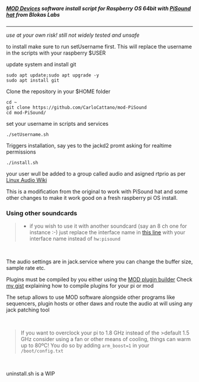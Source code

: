 ##### [MOD Devices](https://moddevices.com/) software install script for Raspberry OS 64bit with [PiSound hat](https://blokas.io/pisound/) from Blokas Labs
*** 
_use at your own risk!_ _still not widely tested and unsafe_

to install make sure to run setUsername first. This will replace the username in the scripts with your raspberry $USER

update system and install git
```
sudo apt update;sudo apt upgrade -y
sudo apt install git
```
Clone the repository in your $HOME folder
```
cd ~
git clone https://github.com/CarloCattano/mod-PiSound
cd mod-PiSound/
```
set your username in scripts and services
```
./setUsername.sh
```
Triggers installation, say yes to the jackd2 promt asking for realtime permissions
```
./install.sh
```

your user wull be added to a group called audio and asigned rtprio as per [Linux Audio Wiki](https://wiki.linuxaudio.org/wiki/system_configuration) 


This is a modification from the original to work with PiSound hat and some other changes to make it work good on a fresh raspberry pi OS install. 

### Using other soundcards
>+ if you wish to use it with another soundcard (say an 8 ch one for instance :-) just replace the interface name in [this line](https://github.com/CarloCattano/mod-PiSound/blob/180841fd0fb1f49f636e00f46230d9f829b783c4/jack.service#L14) with your interface name instead of ```hw:pisound```

&nbsp; 


The audio settings are in jack.service where you can change the buffer size, sample rate etc.

Plugins must be compiled by you either using the [MOD plugin builder](https://github.com/moddevices/mod-plugin-builder)
Check [my gist](https://gist.github.com/CarloCattano/83d572ea18031ca6e40ce8545b6f174c) explaining how to compile plugins for your pi or mod 


The setup allows to use MOD software alongside other programs like sequencers, plugin hosts or other daws and route the audio at will using any jack patching tool


&nbsp; 
&nbsp;  


 >If you want to overclock your pi to 1.8 GHz instead of the >default 1.5 GHz consider using a fan or other means of cooling, things can warm up to 80ºC!
 >You do so by adding ```arm_boost=1``` in your ```/boot/config.txt``` 

&nbsp;


 uninstall.sh is a WIP 
